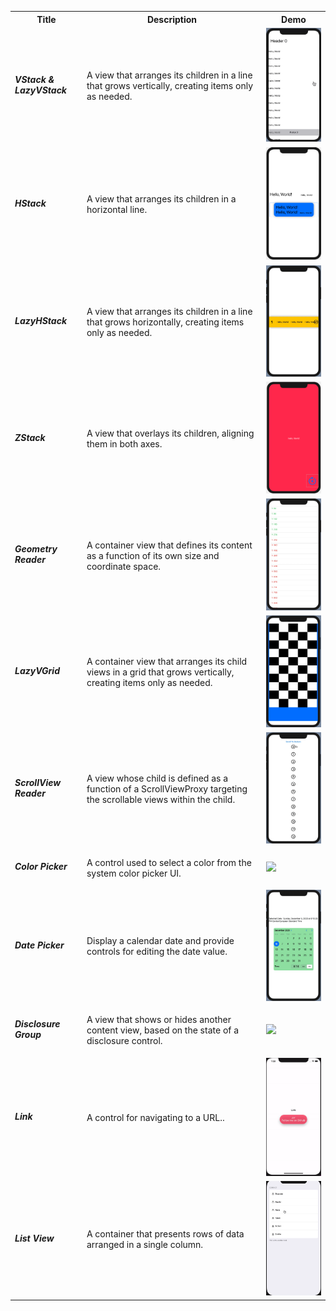 <!DOCTYPE html>
<html>
<head>
</head>
<body>

<table id="t01">
  <tr>
    <th>Title</th>
    <th>Description</th> 
    <th>Demo</th>
  </tr>
  <tr>
    <td><h5>VStack & LazyVStack</h5></td>
    <td>A view that arranges its children in a line that grows vertically, creating items only as needed.</td>
    <td><img src="https://github.com/skaunited/swiftuibasics/blob/main/SwiftUIBasics/Layout%20Views/demo/VStackDemo.gif" width="220" /></td>
  </tr>
  <tr>
    <td><h5>HStack</h5></td>
    <td>A view that arranges its children in a horizontal line.</td>
    <td><img src="https://github.com/skaunited/swiftuibasics/blob/main/SwiftUIBasics/Layout%20Views/demo/hstack.png" width="220" /></td>
  </tr>
  <tr>
    <td><h5>LazyHStack</h5></td>
    <td>A view that arranges its children in a line that grows horizontally, creating items only as needed.</td>
    <td><img src="https://github.com/skaunited/swiftuibasics/blob/main/SwiftUIBasics/Layout%20Views/demo/lazyHStack.gif" width="220" /></td>
  </tr>
  <tr>
    <td><h5>ZStack</h5></td>
    <td>A view that overlays its children, aligning them in both axes.</td>
    <td><img src="https://github.com/skaunited/swiftuibasics/blob/main/SwiftUIBasics/Layout%20Views/demo/ZStack.png" width="220" /></td>
  </tr>
  <tr>
    <td><h5>Geometry Reader</h5></td>
    <td>A container view that defines its content as a function of its own size and coordinate space.</td>
    <td><img src="https://github.com/skaunited/swiftuibasics/blob/main/SwiftUIBasics/Layout%20Views/demo/geometryReader.gif" width="220" /></td>
  </tr>
  <tr>
    <td><h5>LazyVGrid</h5></td>
    <td>A container view that arranges its child views in a grid that grows vertically, creating items only as needed.</td>
    <td><img src="https://github.com/skaunited/swiftuibasics/blob/main/SwiftUIBasics/Layout%20Views/demo/lazyVGrid.gif" width="220" /></td>
  </tr>
  <tr>
    <td><h5>ScrollView Reader</h5></td>
    <td>A view whose child is defined as a function of a ScrollViewProxy targeting the scrollable views within the child.</td>
    <td><img src="https://github.com/skaunited/swiftuibasics/blob/main/SwiftUIBasics/Layout%20Views/demo/scrollViewReader.gif" width="220" /></td>
    
  </tr>
  
   <tr>
    <td><h5>Color Picker</h5></td>
    <td>A control used to select a color from the system color picker UI.</td>
    <td><img src="https://github.com/skaunited/swiftuibasics/blob/main/SwiftUIBasics/Control%20Views/demo/colorPicker.gif" width="220" /></td>
   </tr>
   
   <tr>
    <td><h5>Date Picker</h5></td>
    <td>Display a calendar date and provide controls for editing the date value.</td>
    <td><img src="https://github.com/skaunited/swiftuibasics/blob/main/SwiftUIBasics/Control%20Views/demo/datePicker.gif" width="220" /></td>
   </tr>
   
   <tr>
    <td><h5>Disclosure Group</h5></td>
    <td>A view that shows or hides another content view, based on the state of a disclosure control.</td>
    <td><img src="https://github.com/skaunited/swiftuibasics/blob/main/SwiftUIBasics/Control%20Views/demo/DisclosureGroup.gif" width="220" /></td>
   </tr>
   
   <tr>
    <td><h5>Link</h5></td>
    <td>A control for navigating to a URL..</td>
    <td><img src="https://github.com/skaunited/swiftuibasics/blob/main/SwiftUIBasics/Control%20Views/demo/link.gif" width="220" /></td>
   </tr>
   
   <tr>
    <td><h5>List View</h5></td>
    <td>A container that presents rows of data arranged in a single column.</td>
    <td><img src="https://github.com/skaunited/swiftuibasics/blob/main/SwiftUIBasics/Control%20Views/demo/ListView.gif" width="150" /></td>
   </tr>
</table>

</body>
</html>
